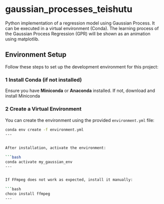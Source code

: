 # gaussian_processes_teishutu
Python implementation of a regression model using Gaussian Process. It can be executed in a virtual environment (Conda).
The learning process of the Gaussian Process Regression (GPR) will be shown as an animation using matplotlib.

## Environment Setup

Follow these steps to set up the development environment for this project:

### 1 Install Conda (if not installed)
Ensure you have **Miniconda** or **Anaconda** installed. If not, download and install Miniconda

### 2️ Create a Virtual Environment
You can create the environment using the provided `environment.yml` file:
　
```bash
conda env create -f environment.yml
---


After installation, activate the environment:
　
```bash
conda activate my_gaussian_env
---


If FFmpeg does not work as expected, install it manually:
　
```bash
choco install ffmpeg
---


